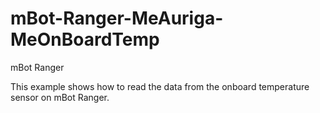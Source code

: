 # mBot-Ranger-MeAuriga-MeOnBoardTemp

mBot Ranger

This example shows how to read the data from the onboard temperature sensor on mBot Ranger.

